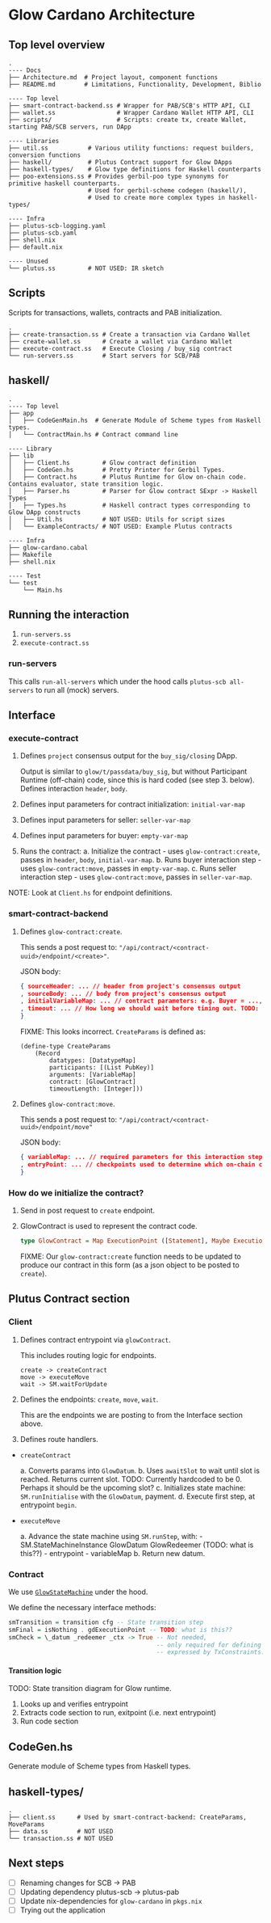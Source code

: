 # Glow Cardano Architecture

## Top level overview

```
.
---- Docs
├── Architecture.md  # Project layout, component functions
├── README.md        # Limitations, Functionality, Development, Biblio

---- Top level
├── smart-contract-backend.ss # Wrapper for PAB/SCB's HTTP API, CLI
├── wallet.ss                 # Wrapper Cardano Wallet HTTP API, CLI
├── scripts/                  # Scripts: create tx, create Wallet, starting PAB/SCB servers, run DApp

---- Libraries
├── util.ss           # Various utility functions: request builders, conversion functions
├── haskell/          # Plutus Contract support for Glow DApps
├── haskell-types/    # Glow type definitions for Haskell counterparts
├── poo-extensions.ss # Provides gerbil-poo type synonyms for primitive haskell counterparts. 
                      # Used for gerbil-scheme codegen (haskell/),
                      # Used to create more complex types in haskell-types/

---- Infra
├── plutus-scb-logging.yaml
├── plutus-scb.yaml
├── shell.nix
├── default.nix

---- Unused
└── plutus.ss         # NOT USED: IR sketch

```

## Scripts

Scripts for transactions, wallets, contracts and PAB initialization.

```
.
├── create-transaction.ss # Create a transaction via Cardano Wallet
├── create-wallet.ss      # Create a wallet via Cardano Wallet
├── execute-contract.ss   # Execute Closing / buy_sig contract
└── run-servers.ss        # Start servers for SCB/PAB
```

## haskell/

```
.
---- Top level
├── app
│   ├── CodeGenMain.hs  # Generate Module of Scheme types from Haskell types.
│   └── ContractMain.hs # Contract command line

---- Library
├── lib
│   ├── Client.hs         # Glow contract definition
│   ├── CodeGen.hs        # Pretty Printer for Gerbil Types.
│   ├── Contract.hs       # Plutus Runtime for Glow on-chain code. Contains evaluator, state transition logic.
│   ├── Parser.hs         # Parser for Glow contract SExpr -> Haskell Types
│   ├── Types.hs          # Haskell contract types corresponding to Glow DApp constructs
│   ├── Util.hs           # NOT USED: Utils for script sizes
│   └── ExampleContracts/ # NOT USED: Example Plutus contracts

---- Infra
├── glow-cardano.cabal
├── Makefile
├── shell.nix

---- Test
└── test
    └── Main.hs
```

## Running the interaction

1. `run-servers.ss`
2. `execute-contract.ss`

### run-servers

This calls `run-all-servers` which under the hood calls `plutus-scb all-servers` to run all (mock) servers.

## Interface

### execute-contract

1. Defines `project` consensus output for the `buy_sig/closing` DApp.

    Output is similar to `glow/t/passdata/buy_sig`,
    but without Participant Runtime (off-chain) code,
    since this is hard coded (see step 3. below).
    Defines interaction `header`, `body`.

2. Defines input parameters for contract initialization: `initial-var-map`
3. Defines input parameters for seller: `seller-var-map`
4. Defines input parameters for buyer: `empty-var-map`
5. Runs the contract:
  a. Initialize the contract - uses `glow-contract:create`, passes in `header`, `body`, `initial-var-map`.
  b. Runs buyer interaction step - uses `glow-contract:move`, passes in `empty-var-map`.
  c. Runs seller interaction step - uses `glow-contract:move`, passes in `seller-var-map`.
  
NOTE: Look at `Client.hs` for endpoint definitions.
  
### smart-contract-backend

1. Defines `glow-contract:create`.

    This sends a post request to: `"/api/contract/<contract-uuid>/endpoint/<create>"`.

    JSON body:
    ```json
    { sourceHeader: ... // header from project's consensus output
    , sourceBody: ... // body from project's consensus output
    , initialVariableMap: ... // contract parameters: e.g. Buyer = ..., Seller = ...
    , timeout: ... // How long we should wait before timing out. TODO: Is this supported??
    }
    ```
    
    FIXME: This looks incorrect. `CreateParams` is defined as:
    ```
    (define-type CreateParams
        (Record
            datatypes: [DatatypeMap]
            participants: [(List PubKey)]
            arguments: [VariableMap]
            contract: [GlowContract]
            timeoutLength: [Integer]))
    ```



2. Defines `glow-contract:move`.

    This sends a post request to: `"/api/contract/<contract-uuid>/endpoint/move"`
    
    JSON body:
    ```json
    { variableMap: ... // required parameters for this interaction step
    , entryPoint: ... // checkpoints used to determine which on-chain code sections to evaluate.
    }
    ```

### How do we initialize the contract?

1. Send in post request to `create` endpoint.

2. GlowContract is used to represent the contract code. 

    ```haskell
    type GlowContract = Map ExecutionPoint ([Statement], Maybe ExecutionPoint)
    ```
    
    FIXME: Our `glow-contract:create` function needs to be updated to
    produce our contract in this form (as a json object to be posted to `create`).
   

## Plutus Contract section

### Client

1. Defines contract entrypoint via `glowContract`.

    This includes routing logic for endpoints.
    ```
    create -> createContract
    move -> executeMove
    wait -> SM.waitForUpdate
    ```

2. Defines the endpoints: `create`, `move`, `wait`.

    This are the endpoints we are posting to from the Interface section above.
    
3. Defines route handlers.

  - `createContract`
  
      a. Converts params into `GlowDatum`.
      b. Uses `awaitSlot` to wait until slot is reached. Returns current slot.
         TODO: Currently hardcoded to be 0. Perhaps it should be the upcoming slot?
      c. Initializes state machine: `SM.runInitialise` with the `GlowDatum`, payment.
      d. Execute first step, at entrypoint `begin`.
      
  - `executeMove`
  
      a. Advance the state machine using `SM.runStep`, with:
          - SM.StateMachineInstance GlowDatum GlowRedeemer (TODO: what is this??)
          - entrypoint
          - variableMap
      b. Return new datum.
      
### Contract

We use [`GlowStateMachine`](https://plutus-pioneer-program.readthedocs.io/en/latest/pioneer/week7.html)
under the hood. 

We define the necessary interface methods:

```haskell
smTransition = transition cfg -- State transition step
smFinal = isNothing . gdExecutionPoint -- TODO: what is this??
smCheck = \_datum _redeemer _ctx -> True -- Not needed,
                                         -- only required for defining checks which can't be
                                         -- expressed by TxConstraints.
```

#### Transition logic

TODO: State transition diagram for Glow runtime.

1. Looks up and verifies entrypoint
2. Extracts code section to run, exitpoint (i.e. next entrypoint) 
3. Run code section

## CodeGen.hs

Generate module of Scheme types from Haskell types.

## haskell-types/

```
.
├── client.ss      # Used by smart-contract-backend: CreateParams, MoveParams
├── data.ss        # NOT USED
└── transaction.ss # NOT USED
```

## Next steps

- [ ] Renaming changes for SCB -> PAB
- [ ] Updating dependency plutus-scb -> plutus-pab
- [ ] Update nix-dependencies for `glow-cardano` in `pkgs.nix`
- [ ] Trying out the application
